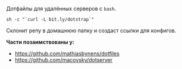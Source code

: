 Дотфайлы для удалённых серверов с `bash`.

    sh -c "`curl -L bit.ly/dotstrap`"
    
Склонит репу в домашнюю папку и создаст ссылки для конфигов.

**Части позаимствованы у:**

* https://github.com/mathiasbynens/dotfiles
* https://github.com/macovsky/dotserver
